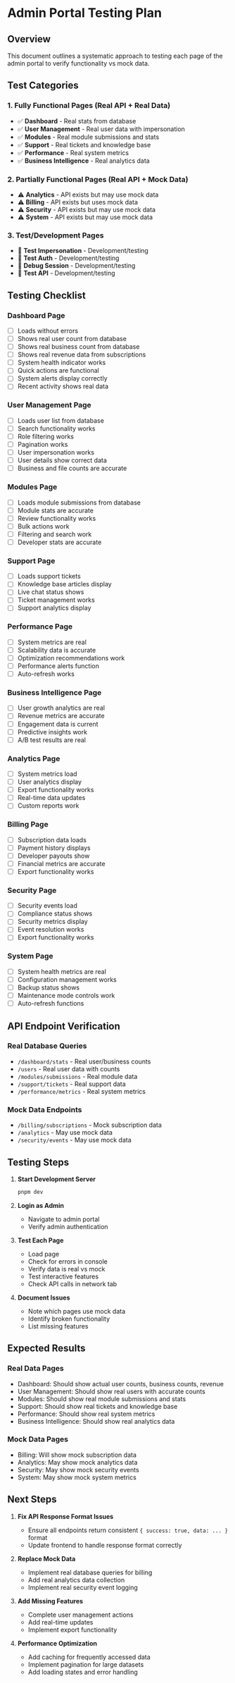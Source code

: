 # Admin Portal Testing Plan

## Overview
This document outlines a systematic approach to testing each page of the admin portal to verify functionality vs mock data.

## Test Categories

### 1. **Fully Functional Pages** (Real API + Real Data)
- ✅ **Dashboard** - Real stats from database
- ✅ **User Management** - Real user data with impersonation
- ✅ **Modules** - Real module submissions and stats
- ✅ **Support** - Real tickets and knowledge base
- ✅ **Performance** - Real system metrics
- ✅ **Business Intelligence** - Real analytics data

### 2. **Partially Functional Pages** (Real API + Mock Data)
- ⚠️ **Analytics** - API exists but may use mock data
- ⚠️ **Billing** - API exists but uses mock data
- ⚠️ **Security** - API exists but may use mock data
- ⚠️ **System** - API exists but may use mock data

### 3. **Test/Development Pages**
- 🔧 **Test Impersonation** - Development/testing
- 🔧 **Test Auth** - Development/testing
- 🔧 **Debug Session** - Development/testing
- 🔧 **Test API** - Development/testing

## Testing Checklist

### Dashboard Page
- [ ] Loads without errors
- [ ] Shows real user count from database
- [ ] Shows real business count from database
- [ ] Shows real revenue data from subscriptions
- [ ] System health indicator works
- [ ] Quick actions are functional
- [ ] System alerts display correctly
- [ ] Recent activity shows real data

### User Management Page
- [ ] Loads user list from database
- [ ] Search functionality works
- [ ] Role filtering works
- [ ] Pagination works
- [ ] User impersonation works
- [ ] User details show correct data
- [ ] Business and file counts are accurate

### Modules Page
- [ ] Loads module submissions from database
- [ ] Module stats are accurate
- [ ] Review functionality works
- [ ] Bulk actions work
- [ ] Filtering and search work
- [ ] Developer stats are accurate

### Support Page
- [ ] Loads support tickets
- [ ] Knowledge base articles display
- [ ] Live chat status shows
- [ ] Ticket management works
- [ ] Support analytics display

### Performance Page
- [ ] System metrics are real
- [ ] Scalability data is accurate
- [ ] Optimization recommendations work
- [ ] Performance alerts function
- [ ] Auto-refresh works

### Business Intelligence Page
- [ ] User growth analytics are real
- [ ] Revenue metrics are accurate
- [ ] Engagement data is current
- [ ] Predictive insights work
- [ ] A/B test results are real

### Analytics Page
- [ ] System metrics load
- [ ] User analytics display
- [ ] Export functionality works
- [ ] Real-time data updates
- [ ] Custom reports work

### Billing Page
- [ ] Subscription data loads
- [ ] Payment history displays
- [ ] Developer payouts show
- [ ] Financial metrics are accurate
- [ ] Export functionality works

### Security Page
- [ ] Security events load
- [ ] Compliance status shows
- [ ] Security metrics display
- [ ] Event resolution works
- [ ] Export functionality works

### System Page
- [ ] System health metrics are real
- [ ] Configuration management works
- [ ] Backup status shows
- [ ] Maintenance mode controls work
- [ ] Auto-refresh functions

## API Endpoint Verification

### Real Database Queries
- `/dashboard/stats` - Real user/business counts
- `/users` - Real user data with counts
- `/modules/submissions` - Real module data
- `/support/tickets` - Real support data
- `/performance/metrics` - Real system metrics

### Mock Data Endpoints
- `/billing/subscriptions` - Mock subscription data
- `/analytics` - May use mock data
- `/security/events` - May use mock data

## Testing Steps

1. **Start Development Server**
   ```bash
   pnpm dev
   ```

2. **Login as Admin**
   - Navigate to admin portal
   - Verify admin authentication

3. **Test Each Page**
   - Load page
   - Check for errors in console
   - Verify data is real vs mock
   - Test interactive features
   - Check API calls in network tab

4. **Document Issues**
   - Note which pages use mock data
   - Identify broken functionality
   - List missing features

## Expected Results

### Real Data Pages
- Dashboard: Should show actual user counts, business counts, revenue
- User Management: Should show real users with accurate counts
- Modules: Should show real module submissions and stats
- Support: Should show real tickets and knowledge base
- Performance: Should show real system metrics
- Business Intelligence: Should show real analytics data

### Mock Data Pages
- Billing: Will show mock subscription data
- Analytics: May show mock analytics data
- Security: May show mock security events
- System: May show mock system metrics

## Next Steps

1. **Fix API Response Format Issues**
   - Ensure all endpoints return consistent `{ success: true, data: ... }` format
   - Update frontend to handle response format correctly

2. **Replace Mock Data**
   - Implement real database queries for billing
   - Add real analytics data collection
   - Implement real security event logging

3. **Add Missing Features**
   - Complete user management actions
   - Add real-time updates
   - Implement export functionality

4. **Performance Optimization**
   - Add caching for frequently accessed data
   - Implement pagination for large datasets
   - Add loading states and error handling
